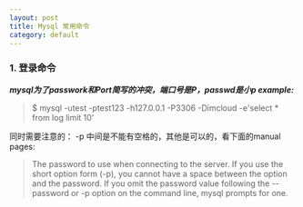```yaml
---
layout: post
title: Mysql 常用命令
category: default
---
```


### 1. 登录命令

***mysql为了passwork和Port简写的冲突，端口号是P，passwd是小p example:***

> $ mysql -utest -ptest123 -h127.0.0.1 -P3306 -Dimcloud -e'select * from log limit 10'

同时需要注意的： -p 中间是不能有空格的，其他是可以的，看下面的manual pages:

> The password to use when connecting to the server. If you use the short option form (-p), you cannot have a space between the option and the password. If you omit the password value following the --password or -p option on the command line, mysql prompts for one.


